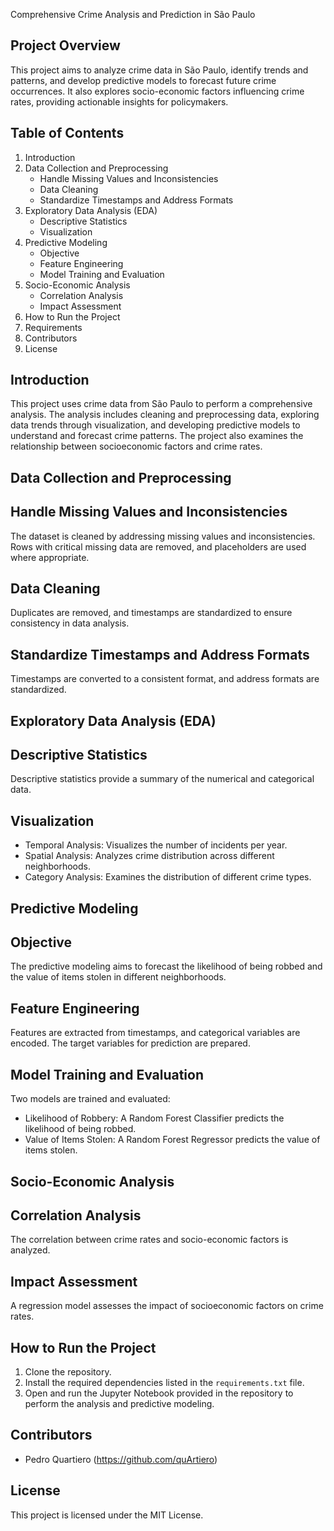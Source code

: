Comprehensive Crime Analysis and Prediction in São Paulo

Project Overview
----------------
This project aims to analyze crime data in São Paulo, identify trends and patterns, and develop predictive models to forecast future crime occurrences. It also explores socio-economic factors influencing crime rates, providing actionable insights for policymakers.

Table of Contents
-----------------
1. Introduction
2. Data Collection and Preprocessing
   - Handle Missing Values and Inconsistencies
   - Data Cleaning
   - Standardize Timestamps and Address Formats
3. Exploratory Data Analysis (EDA)
   - Descriptive Statistics
   - Visualization
4. Predictive Modeling
   - Objective
   - Feature Engineering
   - Model Training and Evaluation
5. Socio-Economic Analysis
   - Correlation Analysis
   - Impact Assessment
6. How to Run the Project
7. Requirements
8. Contributors
9. License

Introduction
------------
This project uses crime data from São Paulo to perform a comprehensive analysis. The analysis includes cleaning and preprocessing data, exploring data trends through visualization, and developing predictive models to understand and forecast crime patterns. The project also examines the relationship between socioeconomic factors and crime rates.

Data Collection and Preprocessing
---------------------------------

Handle Missing Values and Inconsistencies
-----------------------------------------
The dataset is cleaned by addressing missing values and inconsistencies. Rows with critical missing data are removed, and placeholders are used where appropriate.

Data Cleaning
-------------
Duplicates are removed, and timestamps are standardized to ensure consistency in data analysis.

Standardize Timestamps and Address Formats
------------------------------------------
Timestamps are converted to a consistent format, and address formats are standardized.

Exploratory Data Analysis (EDA)
-------------------------------

Descriptive Statistics
----------------------
Descriptive statistics provide a summary of the numerical and categorical data.

Visualization
-------------
- Temporal Analysis: Visualizes the number of incidents per year.
- Spatial Analysis: Analyzes crime distribution across different neighborhoods.
- Category Analysis: Examines the distribution of different crime types.

Predictive Modeling
-------------------

Objective
---------
The predictive modeling aims to forecast the likelihood of being robbed and the value of items stolen in different neighborhoods.

Feature Engineering
-------------------
Features are extracted from timestamps, and categorical variables are encoded. The target variables for prediction are prepared.

Model Training and Evaluation
-----------------------------
Two models are trained and evaluated:
- Likelihood of Robbery: A Random Forest Classifier predicts the likelihood of being robbed.
- Value of Items Stolen: A Random Forest Regressor predicts the value of items stolen.

Socio-Economic Analysis
-----------------------

Correlation Analysis
--------------------
The correlation between crime rates and socio-economic factors is analyzed.

Impact Assessment
-----------------
A regression model assesses the impact of socioeconomic factors on crime rates.

How to Run the Project
----------------------
1. Clone the repository.
2. Install the required dependencies listed in the `requirements.txt` file.
3. Open and run the Jupyter Notebook provided in the repository to perform the analysis and predictive modeling.

Contributors
------------
- Pedro Quartiero (https://github.com/quArtiero)

License
-------
This project is licensed under the MIT License.
